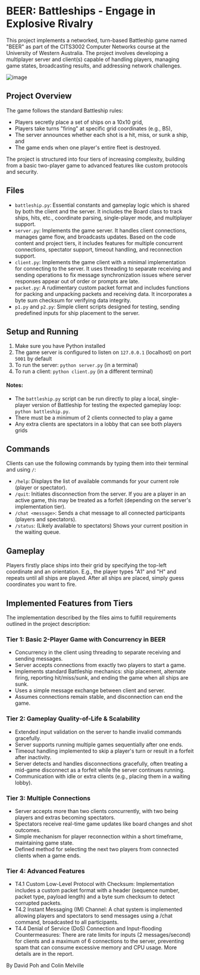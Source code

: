 # BEER: Battleships - Engage in Explosive Rivalry
This project implements a networked, turn-based Battleship game named "BEER" as part of the CITS3002 Computer Networks course at the University of Western Australia. The project involves developing a multiplayer server and client(s) capable of handling players, managing game states, broadcasting results, and addressing network challenges.

![image](https://github.com/user-attachments/assets/d1955370-efb4-4aeb-b85d-98b34dffd051)


## Project Overview
The game follows the standard Battleship rules:

- Players secretly place a set of ships on a 10x10 grid,
- Players take turns "firing" at specific grid coordinates (e.g., B5),
- The server announces whether each shot is a hit, miss, or sunk a ship, and
- The game ends when one player's entire fleet is destroyed.
  
The project is structured into four tiers of increasing complexity, building from a basic two-player game to advanced features like custom protocols and security.

## Files
- `battleship.py`: Essential constants and gameplay logic which is shared by both the client and the server. It includes the Board class to track ships, hits, etc., coordinate parsing, single-player mode, and multiplayer support.
- `server.py`: Implements the game server. It handles client connections, manages game flow, and broadcasts updates. Based on the code content and project tiers, it includes features for multiple concurrent connections, spectator support, timeout handling, and reconnection support.
- `client.py`: Implements the game client with a minimal implementation for connecting to the server. It uses threading to separate receiving and sending operations to fix message synchronization issues where server responses appear out of order or prompts are late.
- `packet.py`: A rudimentary custom packet format and includes functions for packing and unpacking packets and receiving data. It incorporates a byte sum checksum for verifying data integrity.
- `p1.py` and `p2.py`: Simple client scripts designed for testing, sending predefined inputs for ship placement to the server.


## Setup and Running
1. Make sure you have Python installed
2. The game server is configured to listen on `127.0.0.1` (localhost) on port `5001` by default
3. To run the server: `python server.py` (in a terminal)
4. To run a client: `python client.py` (in a different terminal)
#### Notes: 
- The `battleship.py` script can be run directly to play a local, single-player version of Battleship for testing the expected gameplay loop: `python battleship.py`.
- There must be a minimum of 2 clients connected to play a game
- Any extra clients are spectators in a lobby that can see both players grids

## Commands

Clients can use the following commands by typing them into their terminal and using `/`:

* `/help`: Displays the list of available commands for your current role (player or spectator).
* `/quit`: Initiates disconnection from the server. If you are a player in an active game, this may be treated as a forfeit (depending on the server's implementation tier).
* `/chat <message>`: Sends a chat message to all connected participants (players and spectators).
* `/status`: (Likely available to spectators) Shows your current position in the waiting queue.

## Gameplay
Players firstly place ships into their grid by specifying the top-left coordinate and an orientation. E.g., the player types "A1" and "H" and repeats until all ships are played. 
After all ships are placed, simply guess coordinates you want to fire.

## Implemented Features from Tiers
The implementation described by the files aims to fulfill requirements outlined in the project description:

### Tier 1: Basic 2-Player Game with Concurrency in BEER 

- Concurrency in the client using threading to separate receiving and sending messages.
- Server accepts connections from exactly two players to start a game.
- Implements standard Battleship mechanics: ship placement, alternate firing, reporting hit/miss/sunk, and ending the game when all ships are sunk.
- Uses a simple message exchange between client and server.
- Assumes connections remain stable, and disconnection can end the game.

### Tier 2: Gameplay Quality-of-Life & Scalability 

- Extended input validation on the server to handle invalid commands gracefully.
- Server supports running multiple games sequentially after one ends.
- Timeout handling implemented to skip a player's turn or result in a forfeit after inactivity.
- Server detects and handles disconnections gracefully, often treating a mid-game disconnect as a forfeit while the server continues running.
- Communication with idle or extra clients (e.g., placing them in a waiting lobby).

### Tier 3: Multiple Connections 

- Server accepts more than two clients concurrently, with two being players and extras becoming spectators.
- Spectators receive real-time game updates like board changes and shot outcomes.
- Simple mechanism for player reconnection within a short timeframe, maintaining game state.
- Defined method for selecting the next two players from connected clients when a game ends.

### Tier 4: Advanced Features 

- T4.1 Custom Low-Level Protocol with Checksum: Implementation includes a custom packet format with a header (sequence number, packet type, payload length) and a byte sum checksum to detect corrupted packets.
- T4.2 Instant Messaging (IM) Channel: A chat system is implemented allowing players and spectators to send messages using a /chat command, broadcasted to all participants.
- T4.4 Denial of Service (DoS) Connection and Input-flooding Countermeasures: There are rate limits for inputs (2 messages/second) for clients and a maximum of 6 connections to the server, preventing spam that can consume excessive memory and CPU usage. More details are in the report.

By David Poh and Colin Melville
